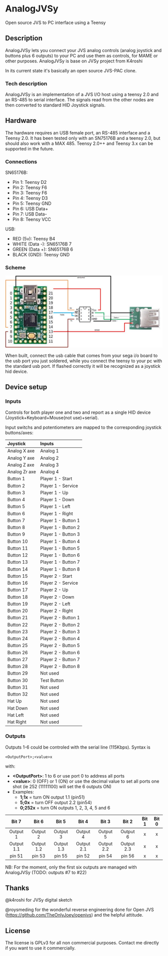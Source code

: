 # AnalogJVSy
Open source JVS to PC interface using a Teensy 

## Description
AnalogJVSy lets you connect your JVS analog controls (analog joystick and buttons plus 6 outputs) to your PC and use them as controls, for MAME or other purposes. 
AnalogJVSy is base on JVSy project from K4roshi

In its current state it's basically an open source JVS-PAC clone.

### Tech description
AnalogJVSy is an implementation of a JVS I/O host using a teensy 2.0 and an RS-485 to serial interface. The signals read from the other nodes are then converted to standard HID Joystick signals.


## Hardware
The hardware requires an USB female port, an RS-485 interface and a Teensy 2.0. It has been tested only with an SN75176B and a teensy 2.0, but should also work with a MAX 485. Teensy 2.0++ and Teensy 3.x can be supported in the future.

### Connections

SN65176B:
- Pin 1: Teensy D2
- Pin 2: Teensy F6
- Pin 3: Teensy F6
- Pin 4: Teensy D3
- Pin 5: Teensy GND
- Pin 6: USB Data+
- Pin 7: USB Data-
- Pin 8: Teensy VCC

USB:
- RED (5v): Teensy B4
- WHITE (Data -): SN65176B 7
- GREEN (Data +): SN65176B 6
- BLACK (GND): Teensy GND

### Scheme

![JVSy scheme](https://github.com/BigPanikMania/AnalogJVSy/blob/main/PCB/JVSy-Scheme.JPG "JVSy Scheme")

When built, connect the usb cable that comes from your sega i/o board to the usb port you just soldered, while you connect the teensy to your pc with the standard usb port. If flashed correctly it will be recognized as a joystick hid device.

## Device setup

### Inputs
Controls for both player one and two and report as a single HID device (Joystick+Keyboard+Mouse(not use)+serial).

Input switchs and potentiometers are mapped to the corresponding joystick buttons/axes:

|     Joystick     |     Inputs    | 
| :------------  | :------------- |
|Analog X axe    |Analog 1   |
|Analog Y axe    |Analog 2    |
|Analog Z axe   |Analog 3   |
|Analog Zr axe   |Analog 4   |
|Button 1   |Player 1 - Start  |
|Button 2   | Player 1 - Service   | 
|    Button 3   |  Player 1 - Up   | 
|    Button 4   |  Player 1 - Down   | 
|    Button 5   |  Player 1 - Left   | 
|    Button 6   |  Player 1 - Right   | 
|    Button 7   |  Player 1 - Button 1   | 
|    Button 8   |  Player 1 - Button 2   | 
|   Button 9   |  Player 1 - Button 3   | 
|    Button 10   |  Player 1 - Button 4   | 
|    Button 11   |  Player 1 - Button 5   | 
|    Button 12   |  Player 1 - Button 6   | 
|    Button 13   |  Player 1 - Button 7   | 
|   Button 14   |  Player 1 - Button 8   | 
|   Button 15   |  Player 2 - Start    | 
|    Button 16   |  Player 2 - Service   | 
|    Button 17   |  Player 2 - Up   | 
|    Button 18   |  Player 2 - Down   | 
|    Button 19   |  Player 2 - Left   | 
|    Button 20   |  Player 2 - Right   | 
|    Button 21   |  Player 2 - Button 1   | 
|    Button 22   |  Player 2 - Button 2   | 
|    Button 23   |  Player 2 - Button 3   | 
|    Button 24   |  Player 2 - Button 4   | 
|    Button 25   |  Player 2 - Button 5   | 
|    Button 26   |  Player 2 - Button 6   | 
|    Button 27   |  Player 2 - Button 7   | 
|    Button 28   |  Player 2 - Button 8   | 
|    Button 29   |  Not used   | 
|    Button 30   |  Test Button   | 
|    Button 31   |  Not used   | 
|    Button 32   |  Not used   | 
|    Hat Up    |  Not used   | 
|    Hat Down   |  Not used   | 
|    Hat Left   |  Not used   | 
|    Hat Right  |  Not used   | 
        
### Outputs

Outputs 1-6 could be controled with the serial line (115Kbps). Syntax is 
~~~
<OutputPort>;<value>x
~~~
with:
- **\<OutputPort\>**: 1 to 6 or use port 0 to address all ports
- **\<value\>**: 0 (OFF) or 1 (ON) or use the decimal value to set all ports one shot (ie 252 (11111100) will set the 6 outputs ON)
- Examples:
    - **1;1x**      = turn ON output 1.1 (pin51)
    - **5;0x**      = turn OFF output 2.2 (pin54)
    - **0;252x**    = turn ON outputs 1, 2, 3, 4, 5 and 6 

|     Bit 7     |     Bit 6    |    Bit 5   |  Bit 4     |    Bit 3     |      Bit 2     |  Bit 1   |     Bit 0    |
| :------------:  | :-------------: | :-------------: |:------------:  | :-------------: | :-------------: |:------------:  | :-------------: |
|    Output 1  |    Output 2     |     Output 3      |    Output 4   |   Output 5     |     Output 6      |   x  |  x     |  
|   Output 1.1  |  Output 1.2     |      Output 1.3     |   Output 2.1  |  Output 2.2     |      Output 2.3     |   x  |  x     |  
| pin 51   |   pin 53    |      pin 55 | pin 52   |   pin 54    |      pin 56 |  x    |   x    |

NB: For the moment, only the first six outputs are managed with AnalogJVSy (TODO: outputs \#7 to \#22)
    
## Thanks

@k4roshi for JVSy digital sketch 

@roysmeding for the wonderful reverse engineering done for Open JVS (https://github.com/TheOnlyJoey/openjvs) and the helpful attitude.

## License

The license is GPLv3 for all non commercial purposes.
Contact me directly if you want to use it commercially.
